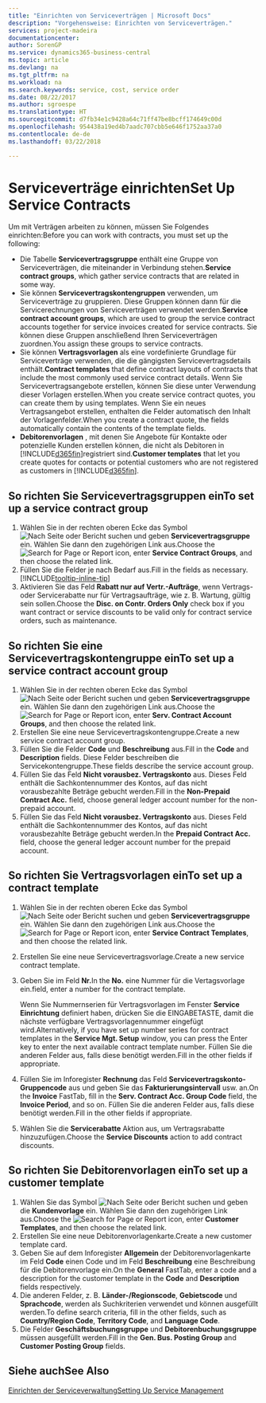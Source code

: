 ```yaml
---
title: "Einrichten von Serviceverträgen | Microsoft Docs"
description: "Vorgehensweise: Einrichten von Serviceverträgen."
services: project-madeira
documentationcenter: 
author: SorenGP
ms.service: dynamics365-business-central
ms.topic: article
ms.devlang: na
ms.tgt_pltfrm: na
ms.workload: na
ms.search.keywords: service, cost, service order
ms.date: 08/22/2017
ms.author: sgroespe
ms.translationtype: HT
ms.sourcegitcommit: d7fb34e1c9428a64c71ff47be8bcff174649c00d
ms.openlocfilehash: 954438a19ed4b7aadc707cbb5e646f1752aa37a0
ms.contentlocale: de-de
ms.lasthandoff: 03/22/2018

---
```


# <a name="set-up-service-contracts"></a><span data-ttu-id="f9cac-103">Serviceverträge einrichten</span><span class="sxs-lookup"><span data-stu-id="f9cac-103">Set Up Service Contracts</span></span>
<span data-ttu-id="f9cac-104">Um mit Verträgen arbeiten zu können, müssen Sie Folgendes einrichten:</span><span class="sxs-lookup"><span data-stu-id="f9cac-104">Before you can work with contracts, you must set up the following:</span></span> 

* <span data-ttu-id="f9cac-105">Die Tabelle **Servicevertragsgruppe** enthält eine Gruppe von Serviceverträgen, die miteinander in Verbindung stehen.</span><span class="sxs-lookup"><span data-stu-id="f9cac-105">**Service contract groups**, which gather service contracts that are related in some way.</span></span>
* <span data-ttu-id="f9cac-106">Sie können **Servicevertragskontengruppen** verwenden, um Serviceverträge zu gruppieren. Diese Gruppen können dann für die Servicerechnungen von Serviceverträgen verwendet werden.</span><span class="sxs-lookup"><span data-stu-id="f9cac-106">**Service contract account groups**, which are used to group the service contract accounts together for service invoices created for service contracts.</span></span> <span data-ttu-id="f9cac-107">Sie können diese Gruppen anschließend Ihren Serviceverträgen zuordnen.</span><span class="sxs-lookup"><span data-stu-id="f9cac-107">You assign these groups to service contracts.</span></span>  
* <span data-ttu-id="f9cac-108">Sie können **Vertragsvorlagen** als eine vordefinierte Grundlage für Serviceverträge verwenden, die die gängigsten Servicevertragsdetails enthält.</span><span class="sxs-lookup"><span data-stu-id="f9cac-108">**Contract templates** that define contract layouts of contracts that include the most commonly used service contract details.</span></span> <span data-ttu-id="f9cac-109">Wenn Sie Servicevertragsangebote erstellen, können Sie diese unter Verwendung dieser Vorlagen erstellen.</span><span class="sxs-lookup"><span data-stu-id="f9cac-109">When you create service contract quotes, you can create them by using templates.</span></span> <span data-ttu-id="f9cac-110">Wenn Sie ein neues Vertragsangebot erstellen, enthalten die Felder automatisch den Inhalt der Vorlagenfelder.</span><span class="sxs-lookup"><span data-stu-id="f9cac-110">When you create a contract quote, the fields automatically contain the contents of the template fields.</span></span>
* <span data-ttu-id="f9cac-111">**Debitorenvorlagen** , mit denen Sie Angebote für Kontakte oder potenzielle Kunden erstellen können, die nicht als Debitoren in [!INCLUDE[d365fin](includes/d365fin_md.md)]registriert sind.</span><span class="sxs-lookup"><span data-stu-id="f9cac-111">**Customer templates** that let you create quotes for contacts or potential customers who are not registered as customers in [!INCLUDE[d365fin](includes/d365fin_md.md)].</span></span>  

## <a name="to-set-up-a-service-contract-group"></a><span data-ttu-id="f9cac-112">So richten Sie Servicevertragsgruppen ein</span><span class="sxs-lookup"><span data-stu-id="f9cac-112">To set up a service contract group</span></span>  
1. <span data-ttu-id="f9cac-113">Wählen Sie in der rechten oberen Ecke das Symbol ![Nach Seite oder Bericht suchen](media/ui-search/search_small.png "Nach Seite oder Bericht suchen") und geben **Servicevertragsgruppe** ein. Wählen Sie dann den zugehörigen Link aus.</span><span class="sxs-lookup"><span data-stu-id="f9cac-113">Choose the ![Search for Page or Report](media/ui-search/search_small.png "Search for Page or Report icon") icon, enter **Service Contract Groups**, and then choose the related link.</span></span>  
2. <span data-ttu-id="f9cac-114">Füllen Sie die Felder je nach Bedarf aus.</span><span class="sxs-lookup"><span data-stu-id="f9cac-114">Fill in the fields as necessary.</span></span> [!INCLUDE[tooltip-inline-tip](includes/tooltip-inline-tip_md.md)]
3. <span data-ttu-id="f9cac-115">Aktivieren Sie das Feld **Rabatt nur auf Vertr.-Aufträge**, wenn Vertrags- oder Servicerabatte nur für Vertragsaufträge, wie z. B. Wartung, gültig sein sollen.</span><span class="sxs-lookup"><span data-stu-id="f9cac-115">Choose the **Disc. on Contr. Orders Only** check box if you want contract or service discounts to be valid only for contract service orders, such as maintenance.</span></span>  

## <a name="to-set-up-a-service-contract-account-group"></a><span data-ttu-id="f9cac-116">So richten Sie eine Servicevertragskontengruppe ein</span><span class="sxs-lookup"><span data-stu-id="f9cac-116">To set up a service contract account group</span></span>  
1. <span data-ttu-id="f9cac-117">Wählen Sie in der rechten oberen Ecke das Symbol ![Nach Seite oder Bericht suchen](media/ui-search/search_small.png "Nach Seite oder Bericht suchen") und geben **Servicevertragsgruppe** ein. Wählen Sie dann den zugehörigen Link aus.</span><span class="sxs-lookup"><span data-stu-id="f9cac-117">Choose the ![Search for Page or Report](media/ui-search/search_small.png "Search for Page or Report icon") icon, enter **Serv. Contract Account Groups**, and then choose the related link.</span></span>  
2. <span data-ttu-id="f9cac-118">Erstellen Sie eine neue Servicevertragskontengruppe.</span><span class="sxs-lookup"><span data-stu-id="f9cac-118">Create a new service contract account group.</span></span>   
3. <span data-ttu-id="f9cac-119">Füllen Sie die Felder **Code** und **Beschreibung** aus.</span><span class="sxs-lookup"><span data-stu-id="f9cac-119">Fill in the **Code** and **Description** fields.</span></span> <span data-ttu-id="f9cac-120">Diese Felder beschreiben die Servicekontengruppe.</span><span class="sxs-lookup"><span data-stu-id="f9cac-120">These fields describe the service account group.</span></span>  
4. <span data-ttu-id="f9cac-121">Füllen Sie das Feld **Nicht vorausbez. Vertragskonto** aus. Dieses Feld enthält die Sachkontennummer des Kontos, auf das nicht vorausbezahlte Beträge gebucht werden.</span><span class="sxs-lookup"><span data-stu-id="f9cac-121">Fill in the **Non-Prepaid Contract Acc.** field, choose general ledger account number for the non-prepaid account.</span></span>  
5. <span data-ttu-id="f9cac-122">Füllen Sie das Feld **Nicht vorausbez. Vertragskonto** aus. Dieses Feld enthält die Sachkontennummer des Kontos, auf das nicht vorausbezahlte Beträge gebucht werden.</span><span class="sxs-lookup"><span data-stu-id="f9cac-122">In the **Prepaid Contract Acc.** field, choose the general ledger account number for the prepaid account.</span></span>  

## <a name="to-set-up-a-contract-template"></a><span data-ttu-id="f9cac-123">So richten Sie Vertragsvorlagen ein</span><span class="sxs-lookup"><span data-stu-id="f9cac-123">To set up a contract template</span></span>  
1. <span data-ttu-id="f9cac-124">Wählen Sie in der rechten oberen Ecke das Symbol ![Nach Seite oder Bericht suchen](media/ui-search/search_small.png "Nach Seite oder Bericht suchen") und geben **Servicevertragsgruppe** ein. Wählen Sie dann den zugehörigen Link aus.</span><span class="sxs-lookup"><span data-stu-id="f9cac-124">Choose the ![Search for Page or Report](media/ui-search/search_small.png "Search for Page or Report icon") icon, enter **Service Contract Templates**, and then choose the related link.</span></span>  
2. <span data-ttu-id="f9cac-125">Erstellen Sie eine neue Servicevertragsvorlage.</span><span class="sxs-lookup"><span data-stu-id="f9cac-125">Create a new service contract template.</span></span>  
3. <span data-ttu-id="f9cac-126">Geben Sie im Feld **Nr.**</span><span class="sxs-lookup"><span data-stu-id="f9cac-126">In the **No.**</span></span> <span data-ttu-id="f9cac-127">eine Nummer für die Vertagsvorlage ein.</span><span class="sxs-lookup"><span data-stu-id="f9cac-127">field, enter a number for the contract template.</span></span>  
  
     <span data-ttu-id="f9cac-128">Wenn Sie Nummernserien für Vertragsvorlagen im Fenster **Service Einrichtung** definiert haben, drücken Sie die EINGABETASTE, damit die nächste verfügbare Vertragsvorlagennummer eingefügt wird.</span><span class="sxs-lookup"><span data-stu-id="f9cac-128">Alternatively, if you have set up number series for contract templates in the **Service Mgt. Setup** window, you can press the Enter key to enter the next available contract template number.</span></span> <span data-ttu-id="f9cac-129">Füllen Sie die anderen Felder aus, falls diese benötigt werden.</span><span class="sxs-lookup"><span data-stu-id="f9cac-129">Fill in the other fields if appropriate.</span></span>  
  
4. <span data-ttu-id="f9cac-130">Füllen Sie im Inforegister **Rechnung** das Feld **Servicevertragskonto-Gruppencode** aus und geben Sie das **Fakturierungsintervall** usw. an.</span><span class="sxs-lookup"><span data-stu-id="f9cac-130">On the **Invoice** FastTab, fill in the **Serv. Contract Acc. Group Code** field, the **Invoice Period**, and so on.</span></span> <span data-ttu-id="f9cac-131">Füllen Sie die anderen Felder aus, falls diese benötigt werden.</span><span class="sxs-lookup"><span data-stu-id="f9cac-131">Fill in the other fields if appropriate.</span></span>  
5. <span data-ttu-id="f9cac-132">Wählen Sie die **Servicerabatte** Aktion aus, um Vertragsrabatte hinzuzufügen.</span><span class="sxs-lookup"><span data-stu-id="f9cac-132">Choose the **Service Discounts** action to add contract discounts.</span></span>  

## <a name="to-set-up-a-customer-template"></a><span data-ttu-id="f9cac-133">So richten Sie Debitorenvorlagen ein</span><span class="sxs-lookup"><span data-stu-id="f9cac-133">To set up a customer template</span></span>  
1. <span data-ttu-id="f9cac-134">Wählen Sie das Symbol ![Nach Seite oder Bericht suchen](media/ui-search/search_small.png "Nach Seite oder Bericht suchen") und geben die **Kundenvorlage** ein. Wählen Sie dann den zugehörigen Link aus.</span><span class="sxs-lookup"><span data-stu-id="f9cac-134">Choose the ![Search for Page or Report](media/ui-search/search_small.png "Search for Page or Report icon") icon, enter **Customer Templates**, and then choose the related link.</span></span>  
2. <span data-ttu-id="f9cac-135">Erstellen Sie eine neue Debitorenvorlagenkarte.</span><span class="sxs-lookup"><span data-stu-id="f9cac-135">Create a new customer template card.</span></span>  
3. <span data-ttu-id="f9cac-136">Geben Sie auf dem Inforegister **Allgemein** der Debitorenvorlagenkarte im Feld **Code** einen Code und im Feld **Beschreibung** eine Beschreibung für die Debitorenvorlage ein.</span><span class="sxs-lookup"><span data-stu-id="f9cac-136">On the **General** FastTab, enter a code and a description for the customer template in the **Code** and **Description** fields respectively.</span></span> 
4. <span data-ttu-id="f9cac-137">Die anderen Felder, z. B. **Länder-/Regionscode**, **Gebietscode** und **Sprachcode**, werden als Suchkriterien verwendet und können ausgefüllt werden.</span><span class="sxs-lookup"><span data-stu-id="f9cac-137">To define search criteria, fill in the other fields, such as **Country/Region Code**, **Territory Code**, and **Language Code**.</span></span>  
5. <span data-ttu-id="f9cac-138">Die Felder **Geschäftsbuchungsgruppe** und **Debitorenbuchungsgruppe** müssen ausgefüllt werden.</span><span class="sxs-lookup"><span data-stu-id="f9cac-138">Fill in the **Gen. Bus. Posting Group** and **Customer Posting Group** fields.</span></span>  

## <a name="see-also"></a><span data-ttu-id="f9cac-139">Siehe auch</span><span class="sxs-lookup"><span data-stu-id="f9cac-139">See Also</span></span>
[<span data-ttu-id="f9cac-140">Einrichten der Serviceverwaltung</span><span class="sxs-lookup"><span data-stu-id="f9cac-140">Setting Up Service Management</span></span>](service-setup-service.md)
